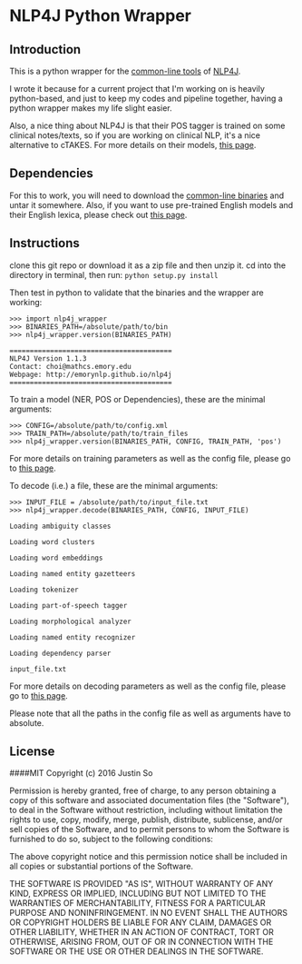 NLP4J Python Wrapper
====================

Introduction
------------
This is a python wrapper for the [common-line tools](https://emorynlp.github.io/nlp4j/quickstart/install.html) of [NLP4J](https://emorynlp.github.io/nlp4j/).
 
I wrote it because for a current project that I'm working on is heavily python-based, and just to keep my codes and pipeline together,
having a python wrapper makes my life slight easier. 

Also, a nice thing about NLP4J is that their POS tagger is trained on some clinical notes/texts, so if you are working on clinical NLP,
it's a nice alternative to cTAKES. For more details on their models, [this page](https://emorynlp.github.io/nlp4j/supplements/english.html).


Dependencies
------------
For this to work, you will need to download the [common-line binaries](https://emorynlp.github.io/nlp4j/quickstart/install.html)
and untar it somewhere. Also, if you want to use pre-trained English models and their English lexica, please check out [this page](https://emorynlp.github.io/nlp4j/supplements/english.html).


Instructions
------------
clone this git repo or download it as a zip file and then unzip it.
cd into the directory in terminal, then run:
    ```python setup.py install```

Then test in python to validate that the binaries and the wrapper are working:
```
>>> import nlp4j_wrapper
>>> BINARIES_PATH=/absolute/path/to/bin
>>> nlp4j_wrapper.version(BINARIES_PATH)

========================================
NLP4J Version 1.1.3
Contact: choi@mathcs.emory.edu
Webpage: http://emorynlp.github.io/nlp4j
========================================
```

To train a model (NER, POS or Dependencies), these are the minimal arguments:
```
>>> CONFIG=/absolute/path/to/config.xml
>>> TRAIN_PATH=/absolute/path/to/train_files
>>> nlp4j_wrapper.version(BINARIES_PATH, CONFIG, TRAIN_PATH, 'pos')
```
For more details on training parameters as well as the config file, please go to [this page](https://emorynlp.github.io/nlp4j/quickstart/train.html).

To decode (i.e.) a file, these are the minimal arguments:
```
>>> INPUT_FILE = /absolute/path/to/input_file.txt
>>> nlp4j_wrapper.decode(BINARIES_PATH, CONFIG, INPUT_FILE)

Loading ambiguity classes

Loading word clusters

Loading word embeddings

Loading named entity gazetteers

Loading tokenizer

Loading part-of-speech tagger

Loading morphological analyzer

Loading named entity recognizer

Loading dependency parser

input_file.txt

```
For more details on decoding parameters as well as the config file, please go to [this page](https://emorynlp.github.io/nlp4j/quickstart/decode.html).

Please note that all the paths in the config file as well as arguments have to absolute.

License
-------
####MIT 
Copyright (c) 2016 Justin So

Permission is hereby granted, free of charge, to any person obtaining a copy of this software and associated documentation files (the "Software"), to deal in the Software without restriction, including without limitation the rights to use, copy, modify, merge, publish, distribute, sublicense, and/or sell copies of the Software, and to permit persons to whom the Software is furnished to do so, subject to the following conditions:

The above copyright notice and this permission notice shall be included in all copies or substantial portions of the Software.

THE SOFTWARE IS PROVIDED "AS IS", WITHOUT WARRANTY OF ANY KIND, EXPRESS OR IMPLIED, INCLUDING BUT NOT LIMITED TO THE WARRANTIES OF MERCHANTABILITY, FITNESS FOR A PARTICULAR PURPOSE AND NONINFRINGEMENT. IN NO EVENT SHALL THE AUTHORS OR COPYRIGHT HOLDERS BE LIABLE FOR ANY CLAIM, DAMAGES OR OTHER LIABILITY, WHETHER IN AN ACTION OF CONTRACT, TORT OR OTHERWISE, ARISING FROM, OUT OF OR IN CONNECTION WITH THE SOFTWARE OR THE USE OR OTHER DEALINGS IN THE SOFTWARE.
